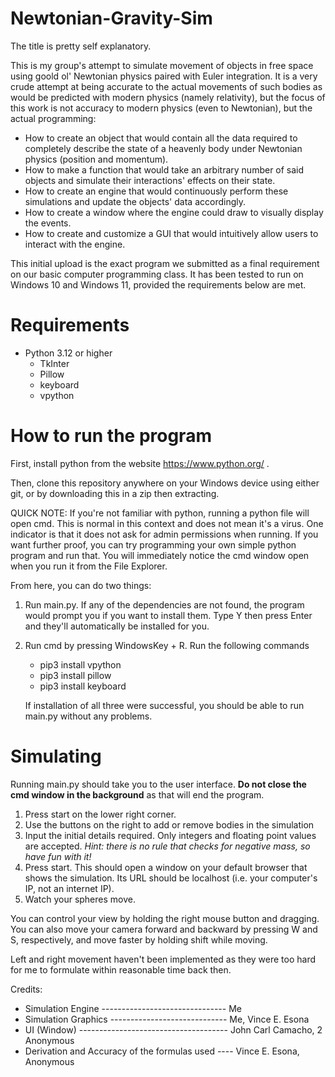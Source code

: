 # Newtonian-Gravity-Sim

The title is pretty self explanatory.

This is my group's attempt to simulate movement of objects in free space using goold ol' Newtonian physics
paired with Euler integration. It is a very crude attempt at being accurate to the actual movements of
such bodies as would be predicted with modern physics (namely relativity), but the focus of this work is not
accuracy to modern physics (even to Newtonian), but the actual programming:

- How to create an object that would contain all the data required to completely describe the state of a
    heavenly body under Newtonian physics (position and momentum).
- How to make a function that would take an arbitrary number of said objects and simulate their interactions'
    effects on their state.
- How to create an engine that would continuously perform these simulations and update the objects' data
    accordingly.
- How to create a window where the engine could draw to visually display the events.
- How to create and customize a GUI that would intuitively allow users to interact with the engine.

This initial upload is the exact program we submitted as a final requirement on our basic computer programming
class. It has been tested to run on Windows 10 and Windows 11, provided the requirements below are met.

# Requirements
- Python 3.12 or higher
  - TkInter
  - Pillow
  - keyboard
  - vpython
  
# How to run the program
First, install python from the website https://www.python.org/ . 

Then, clone this repository anywhere on your Windows device using
either git, or by downloading this in a zip then extracting.

QUICK NOTE: If you're not familiar with python, running a python file will open cmd. This is normal in this context
            and does not mean it's a virus. One indicator is that it does not ask for admin permissions when running.
            If you want further proof, you can try programming your own simple python program and run that. You will
            immediately notice the cmd window open when you run it from the File Explorer.

From here, you can do two things:
1. Run main.py. If any of the dependencies are not found, the program would prompt you if you want
     to install them. Type Y then press Enter and they'll automatically be installed for you.

2. Run cmd by pressing WindowsKey + R. Run the following commands
   - pip3 install vpython
   - pip3 install pillow
   - pip3 install keyboard
   
   If installation of all three were successful, you should be able to run main.py without any problems.

# Simulating
Running main.py should take you to the user interface. **Do not close the cmd window in the background** as that
will end the program.
1. Press start on the lower right corner.
2. Use the buttons on the right to add or remove bodies in the simulation
3. Input the initial details required. Only integers and floating point values are accepted. *Hint: there is no rule that checks for negative mass, so have fun with it!*
4. Press start. This should open a window on your default browser that shows the simulation. Its URL should be localhost (i.e. your computer's IP, not an internet IP).
5. Watch your spheres move.

You can control your view by holding the right mouse button and dragging. You can also move your camera forward
and backward by pressing W and S, respectively, and move faster by holding shift while moving.

Left and right movement haven't been implemented as they were too hard for me to formulate within reasonable time
back then.

Credits:

- Simulation Engine ------------------------------- Me
- Simulation Graphics ----------------------------- Me, Vince E. Esona
- UI (Window) ------------------------------------- John Carl Camacho, 2 Anonymous
- Derivation and Accuracy of the formulas used ---- Vince E. Esona, Anonymous
